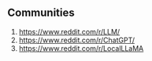 ## Communities

1. https://www.reddit.com/r/LLM/
1. https://www.reddit.com/r/ChatGPT/
1. https://www.reddit.com/r/LocalLLaMA
